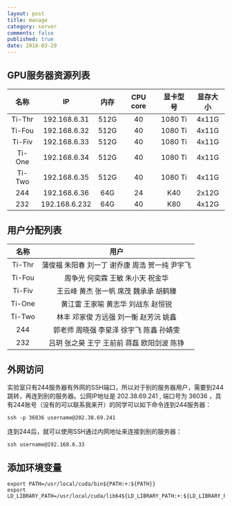 ```yaml
---
layout: post
title: manage
category: server
comments: false
published: true
date: 2018-03-29
---
```


## GPU服务器资源列表

| 名称 | IP | 内存 |CPU core|显卡型号|显存大小|
|:----:|:----:|:----:|:-------:|:-------:|:-------:|
|Ti-Thr|192.168.6.31|512G|40|1080 Ti|4x11G|
|Ti-Fou|192.168.6.32|512G|40|1080 Ti|4x11G|
|Ti-Fiv|192.168.6.33|512G|40|1080 Ti|4x11G|
|Ti-One|192.168.6.34|512G|40|1080 Ti|4x11G|
|Ti-Two|192.168.6.35|512G|40|1080 Ti|4x11G|
|244|192.168.6.36|64G|24|K40|2x12G|
|232|192.168.6.232|64G|40|K80|4x12G|


## 用户分配列表

| 名称 | 用户 |
|:----:|:----:|
|Ti-Thr|蒲俊福 朱阳春 刘一丁 谢乔康 周浩 贺一纯 尹宇飞|
|Ti-Fou|周争光 何奕霖 王敏 朱小天 祝金华|
|Ti-Fiv|王云峰 黄杰 张一帆 席茂 魏承承 胡鹤臻|
|Ti-One|黄江雷 王家喻 黄志华 刘战东 赵恒锐|
|Ti-Two|林丰 邓家俊 方远强 刘一衡 赵芳沅 姚鑫|
|244|郭老师 周晓强 李星泽 徐宇飞 陈鑫 孙婧雯|
|232|吕玥 张之昊 王宁 王前前 蒋磊 欧阳剑波 陈铮|


## 外网访问
实验室只有244服务器有外网的SSH端口，所以对于别的服务器用户，需要到244跳转，再连到别的服务器。公网IP地址是 202.38.69.241 , 端口号为 36036 ，具有244账号（没有的可以联系我来开）的同学可以如下命令连到244服务器：
```
ssh -p 36036 username@202.38.69.241
```
连到244后，就可以使用SSH通过内网地址来连接到别的服务器：
```
ssh username@192.168.6.33
```


## 添加环境变量
```
export PATH=/usr/local/cuda/bin${PATH:+:${PATH}}
export LD_LIBRARY_PATH=/usr/local/cuda/lib64${LD_LIBRARY_PATH:+:${LD_LIBRARY_PATH}}
```
